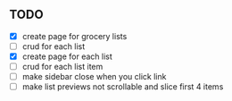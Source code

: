 ## TODO

- [x] create page for grocery lists
- [ ] crud for each list
- [x] create page for each list
- [ ] crud for each list item
- [ ] make sidebar close when you click link
- [ ] make list previews not scrollable and slice first 4 items
